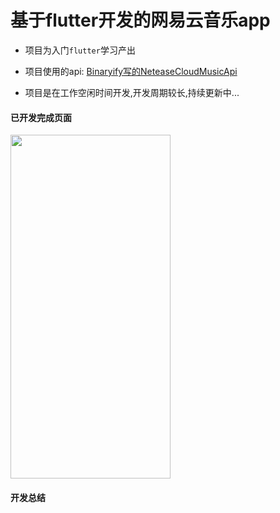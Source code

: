 # 基于flutter开发的网易云音乐app

* 项目为入门`flutter`学习产出

* 项目使用的api: [Binaryify写的NeteaseCloudMusicApi](https://github.com/Binaryify/NeteaseCloudMusicApi)

* 项目是在工作空闲时间开发,开发周期较长,持续更新中...

#### 已开发完成页面

<img src="tempDir/gifhome.gif" width=256 height=550 />

#### 开发总结
